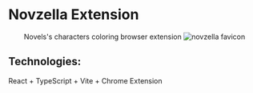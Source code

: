 # Novzella Extension

<center>
Novels's characters coloring browser extension
<image src="src/assets/favicon.png" alt="novzella favicon">
</center>

## Technologies:

React + TypeScript + Vite + Chrome Extension
